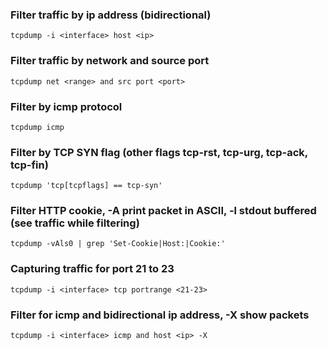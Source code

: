 ### Filter traffic by ip address (bidirectional)
```
tcpdump -i <interface> host <ip>
```

### Filter traffic by network and source port
```
tcpdump net <range> and src port <port>
```

### Filter by icmp protocol
```
tcpdump icmp
```

### Filter by TCP SYN flag (other flags tcp-rst, tcp-urg, tcp-ack, tcp-fin)
```
tcpdump 'tcp[tcpflags] == tcp-syn'
```

### Filter HTTP cookie, -A print packet in ASCII, -l stdout buffered (see traffic while filtering)
```
tcpdump -vAls0 | grep 'Set-Cookie|Host:|Cookie:'
```

### Capturing traffic for port 21 to 23
```
tcpdump -i <interface> tcp portrange <21-23>
```

### Filter for icmp and bidirectional ip address, -X show packets
```
tcpdump -i <interface> icmp and host <ip> -X
```

